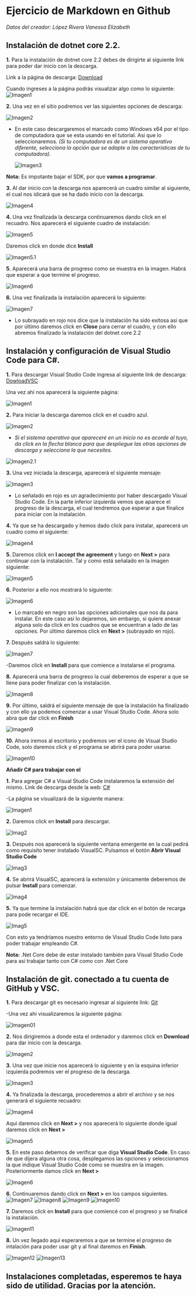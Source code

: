 # **Ejercicio de Markdown en Github**


*Datos del creador: López Rivera Vanessa Elizabeth*


## Instalación de dotnet core 2.2.

**1.** Para la instalación de dotnet core 2.2 debes de dirigirte al siguiente link para poder dar inicio con la descarga. 

Link a la página de descarga: [Download](https://dotnet.microsoft.com/download/dotnet-core/2.2) 

Cuando ingreses a la página podrás visualizar algo como lo siguiente:
   ![Imagen1](./ImagenesTuto/VisualizarPagina.jpg)

**2.** Una vez en el sitio podremos ver las siguientes opciones de descarga:

   ![Imagen2](./ImagenesTuto/05.jpg)

+ En este caso descargaremos el marcado como Windows x64 por el tipo de computadora que se esta usando en el tutorial. Asi que lo seleccionaremos. 
*(Si tu computadora es de un sistema operativo diferente, selecciona la opción que se adapte a las características de tu computadora).*

   ![Imagen3](./ImagenesTuto/06.jpg)

**Nota:** Es impotante bajar el SDK, por que **vamos a programar**. 

**3.** Al dar inicio con la descarga nos aparecerá un cuadro similar al siguiente, el cual nos idicará que se ha dado inicio con la descarga.

   ![Imagen4](./ImagenesTuto/DescargaIniciada4.jpg)

**4.** Una vez finalizada la descarga continuaremos dando click en el recuadro. Nos aparecerá el siguiente cuadro de instalación:

   ![Imagen5](./ImagenesTuto/Instalación07.jpg)

Daremos click en donde dice **Install**

   ![Imagen5.1](./ImagenesTuto/Instalación08.jpg)

**5.** Aparecerá una barra de progreso como se muestra en la imagen. Habrá que esperar a que termine el progreso.

   ![Imagen6](./ImagenesTuto/Progreso09.jpg)

**6.** Una vez finalizada la instalación aparecerá lo siguiente:

   ![Imagen7](./ImagenesTuto/Finalizada10.jpg)

+ Lo subrayado en rojo nos dice que la instalación ha sido exitosa asi que por último daremos click en **Close** para cerrar el cuadro, y con ello abremos finalizado la instalación del dotnet core 2.2

## Instalación y configuración de Visual Studio Code para C#.

**1.** Para descargar Visual Studio Code ingresa al siguiente link de descarga: [DowloadVSC](https://code.visualstudio.com/)

Una vez ahí nos aparecerá la siguiente página:

![Imagen1](./ImagenesTuto/VisualStudioPage01.jpg)

**2.** Para iniciar la descarga daremos click en el cuadro azul. 

![Imagen2](./ImagenesTuto/VisualDownload02.jpg)

+ *Si el sistema operativo que apareceré en un inicio no es acorde al tuyo, da click en la flecha blanca para que despliegue las otras opciones de descarga y selecciona la que necesites.*

![Imagen2.1](./ImagenesTuto/Despliegue21.jpg)

**3.** Una vez iniciada la descarga, aparecerá el siguiente mensaje:

![Imagen3](./ImagenesTuto/InicioDes03.jpg)

+ Lo señalado en rojo es un agradecimiento por haber descargado Visual Studio Code. En la parte inferior izquierda vemos que aparece el progreso de la descarga, el cual tendremos que esperar a que finalice para iniciar con la instalación. 

**4.** Ya que se ha descargado y hemos dado click para instalar, aparecerá un cuadro como el siguiente:

![Imagen4](./ImagenesTuto/InstaVSC04.jpg)

**5.** Daremos click en **I accept the agreement** y luego en **Next >** para continuar con la instalación. Tal y como está señalado en la imagen siguiente:

![Imagen5](./ImagenesTuto/InstaVSC05.jpg)

**6.** Posterior a ello nos mostrará lo siguiente:

![Imagen6](./ImagenesTuto/Continuar05.jpg)

+ Lo marcado en negro son las opciones adicionales que nos da para instalar. En este caso asi lo dejaremos, sin embargo, si quiere anexar alguna solo da click en los cuadros que se encuentran a lado de las opciones. Por último daremos click en **Next >** (subrayado en rojo).

**7.** Después saldrá lo siguiente:

![Imagen7](./ImagenesTuto/Continuar06.jpg)

-Daremos click en **Install** para que comience a instalarse el programa.

**8.** Aparecerá una barra de progreso la cual deberemos de esperar a que se llene para poder finalizar con la instalación.

![Imagen8](./ImagenesTuto/ProgresoVSC07.jpg)

**9.** Por último, saldrá el siguiente mensaje de que la instalación ha finalizado y con ello ya podemos comenzar a usar Visual Studio Code. Ahora solo abra que dar click en **Finish**

![Imagen9](./ImagenesTuto/FinalVSC08.jpg)

**10.** Ahora iremos al escritorio y podremos ver el icono de Visual Studio Code, solo daremos click y el programa se abrirá para poder usarse.

![Imagen10](./ImagenesTuto/LogoVSC10.jpg)

**Añadir C# para trabajar con el**

**1.** Para agregar C# a Visual Studio Code instalaremos la extensión del mismo.
Link de descarga desde la web: [C#](https://marketplace.visualstudio.com/items?itemName=ms-vscode.csharp)

-La página se visualizará de la siguiente manera:

![Imagen1](./ImagenesTuto/DescargadeC.jpg)

**2.** Daremos click en **Install** para descargar.

![Imag2](./ImagenesTuto/InstalarC.jpg)

**3.** Después nos aparecerá la siguiente ventana emergente en la cual pedirá como requisito tener instalado VisualSC. Pulsamos el botón **Abrir Visual Studio Code**

![Imag3](./ImagenesTuto/ActivarC.jpg)

**4.** Se abrirá VisualSC, aparecerá la extensión y únicamente deberemos de pulsar **Install** para comenzar.

![Imag4](./ImagenesTuto/InstallC.jpg)

**5.** Ya que termine la instalación habrá que dar click en el botón de recarga para pode recargar el IDE.

![Imag5](./ImagenesTuto/RecargarC.jpg)

Con esto ya tendríamos nuestro entorno de Visual Studio Code listo para poder trabajar empleando C#. 

**Nota:** .Net Core debe de estar instalado también para Visual Studio Code para asi trabajar tanto con C# como con .Net Core

## Instalación de git. conectado a tu cuenta de GitHub y VSC.

**1.** Para descargar git es necesario ingresar al siguiente link:
[Git](https://git-scm.com/)

-Una vez ahí visualizaremos la siguiente página:

![Imagen01](./ImagenesTuto/Git1.jpg)

**2.** Nos dirigiremos a donde esta el ordenador y daremos click en **Download** para dar inicio con la descarga.

![Imagen2](./ImagenesTuto/Git2.jpg)

**3.** Una vez que inicie nos aparecerá lo siguiente y en la esquina inferior izquierda podremos ver el progreso de la descarga.

![Imagen3](./ImagenesTuto/Git3.jpg)

**4.** Ya finalizada la descarga, procederemos a abrir el archivo y se nos generará el siguiente recuadro:

![Imagen4](./ImagenesTuto/Git4.jpg)

Aquí daremos click en **Next >** y nos aparecerá lo siguiente donde igual daremos click en **Next >**

![Imagen5](./ImagenesTuto/git5.jpg)

**5.** En este paso debemos de verificar que diga **Visual Studio Code**. En caso de que dijera alguna otra cosa, desplegamos las opciones y seleccionamos la que indique Visual Studio Code como se muestra en la imagen. Posteriormente damos click en **Next >**

![Imagen6](./ImagenesTuto/Git6.jpg)

**6.** Continuaremos dando click en **Next >** en los campos siguientes.
![Imagen7](./ImagenesTuto/Git7.jpg)
![Imagen8](./ImagenesTuto/Git8.jpg)
![Imagen9](./ImagenesTuto/Git009.jpg)
![Imagen10](./ImagenesTuto/Git10.jpg)

**7.** Daremos click en **Install** para que comiencé con el progreso y se finalicé la instalación.

![Imagen11](./ImagenesTuto/Git11.jpg)

**8.** Un vez llegado aquí esperaremos a que se termine el progreso de intalación para poder usar git y al final daremos en **Finish**.

![Imagen12](./ImagenesTuto/Git12.jpg)
![Imagen13](./ImagenesTuto/Git13.jpg)

## Instalaciones completadas, esperemos te haya sido de utilidad. Gracias por la atención.




